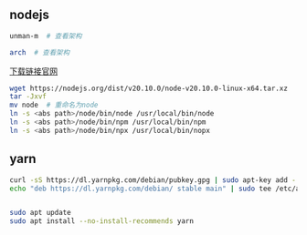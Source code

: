 ## nodejs
``` bash
unman-m  # 查看架构

arch  # 查看架构
```
[下载链接官网](https://nodejs.org/en/download/)

```bash
wget https://nodejs.org/dist/v20.10.0/node-v20.10.0-linux-x64.tar.xz
tar -Jxvf
mv node  # 重命名为node
ln -s <abs path>/node/bin/node /usr/local/bin/node
ln -s <abs path>/node/bin/npm /usr/local/bin/npm
ln -s <abs path>/node/bin/npx /usr/local/bin/nopx
```

## yarn

``` bash
curl -sS https://dl.yarnpkg.com/debian/pubkey.gpg | sudo apt-key add -
echo "deb https://dl.yarnpkg.com/debian/ stable main" | sudo tee /etc/apt/sources.list.d/yarn.list


sudo apt update
sudo apt install --no-install-recommends yarn
```
